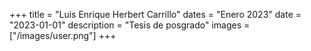 +++
title = "Luis Enrique Herbert Carrillo"
dates = "Enero 2023"
date = "2023-01-01"
description = "Tesis de posgrado"
images = ["/images/user.png"]
+++
